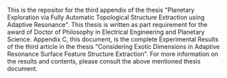 This is the repositor for the third appendix of the thesis "Planetary Exploration via Fully Automatic Topological Structure Extraction using Adaptive Resonance".
This thesis is written as part requirement for the award of Doctor of Philosophy in Electrical Engineering and Planetary Science.
Appendix C, this document, is the complete Experimental Results of the third article in the thesis "Considering Exotic Dimensions in Adaptive Resonance Surface Feature Structure Extraction".
For more information on the results and contents, please consult the above mentioned thesis document. 

